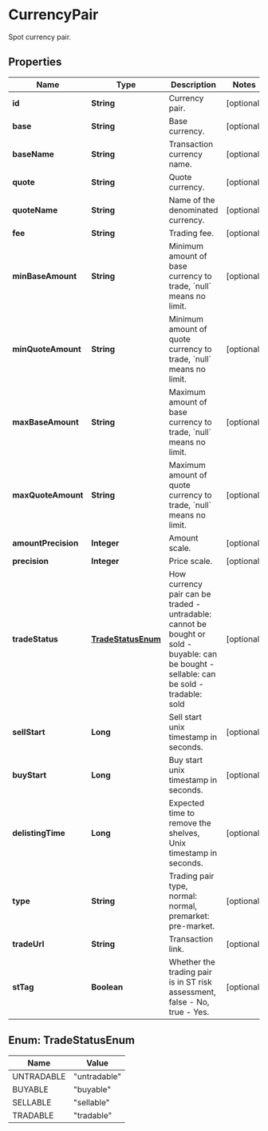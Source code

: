 
# CurrencyPair

Spot currency pair.

## Properties

Name | Type | Description | Notes
------------ | ------------- | ------------- | -------------
**id** | **String** | Currency pair. |  [optional]
**base** | **String** | Base currency. |  [optional]
**baseName** | **String** | Transaction currency name. |  [optional]
**quote** | **String** | Quote currency. |  [optional]
**quoteName** | **String** | Name of the denominated currency. |  [optional]
**fee** | **String** | Trading fee. |  [optional]
**minBaseAmount** | **String** | Minimum amount of base currency to trade, &#x60;null&#x60; means no limit. |  [optional]
**minQuoteAmount** | **String** | Minimum amount of quote currency to trade, &#x60;null&#x60; means no limit. |  [optional]
**maxBaseAmount** | **String** | Maximum amount of base currency to trade, &#x60;null&#x60; means no limit. |  [optional]
**maxQuoteAmount** | **String** | Maximum amount of quote currency to trade, &#x60;null&#x60; means no limit. |  [optional]
**amountPrecision** | **Integer** | Amount scale. |  [optional]
**precision** | **Integer** | Price scale. |  [optional]
**tradeStatus** | [**TradeStatusEnum**](#TradeStatusEnum) | How currency pair can be traded  - untradable: cannot be bought or sold - buyable: can be bought - sellable: can be sold - tradable: sold |  [optional]
**sellStart** | **Long** | Sell start unix timestamp in seconds. |  [optional]
**buyStart** | **Long** | Buy start unix timestamp in seconds. |  [optional]
**delistingTime** | **Long** | Expected time to remove the shelves, Unix timestamp in seconds. |  [optional]
**type** | **String** | Trading pair type, normal: normal, premarket: pre-market. |  [optional]
**tradeUrl** | **String** | Transaction link. |  [optional]
**stTag** | **Boolean** | Whether the trading pair is in ST risk assessment, false - No, true - Yes. |  [optional]

## Enum: TradeStatusEnum

Name | Value
---- | -----
UNTRADABLE | &quot;untradable&quot;
BUYABLE | &quot;buyable&quot;
SELLABLE | &quot;sellable&quot;
TRADABLE | &quot;tradable&quot;

